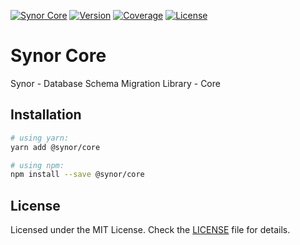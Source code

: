 [![Synor Core](https://img.shields.io/badge/synor-core-blue?style=for-the-badge)](https://github.com/Synor)
[![Version](https://img.shields.io/npm/v/@synor/core?style=for-the-badge)](https://npmjs.org/package/@synor/core)
[![Coverage](https://img.shields.io/codecov/c/gh/Synor/core/master?style=for-the-badge)](https://codecov.io/gh/Synor/core)
[![License](https://img.shields.io/npm/l/@synor/core?style=for-the-badge)](https://github.com/Synor/synor/blob/master/packages/core/blob/master/LICENSE)

# Synor Core

Synor - Database Schema Migration Library - Core

## Installation

```sh
# using yarn:
yarn add @synor/core

# using npm:
npm install --save @synor/core
```

## License

Licensed under the MIT License. Check the [LICENSE](./LICENSE) file for details.
